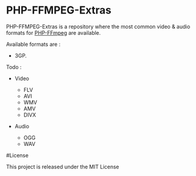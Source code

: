 PHP-FFMPEG-Extras
=================

PHP-FFMPEG-Extras is a repository where the most common video & audio
formats for [PHP-FFmpeg](https://github.com/alchemy-fr/PHP-FFmpeg) are available.

Available formats are :
 - 3GP.

Todo :

- Video
    - FLV
    - AVI
    - WMV
    - AMV
    - DIVX

- Audio
    - OGG
    - WAV

#License

This project is released under the MIT License
